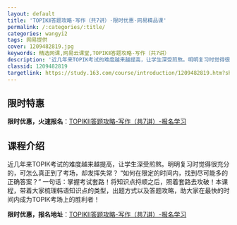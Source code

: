 ```yaml
---
layout: default
title: 'TOPIKⅡ答题攻略-写作（共7讲）-限时优惠-网易精品课'
permalink: /:categories/:title/
categories: wangyi2
tags: 网易提供
cover: 1209482819.jpg
keywords: 精选网课,网易云课堂,TOPIKⅡ答题攻略-写作（共7讲）
description: '近几年来TOPIK考试的难度越来越提高，让学生深受煎熬。明明复习时觉得很充分的，可怎么真正到了考场，却发挥失常？“如何在'
classid: 1209482819
targetlink: https://study.163.com/course/introduction/1209482819.htm?share=1&shareId=1025206652&utm_campaign=share&utm_medium=iphoneShare&utm_source=&utm_u=1025206652
---
```


## 限时特惠

**限时优惠，火速报名**：[TOPIKⅡ答题攻略-写作（共7讲）-报名学习](https://study.163.com/course/introduction/1209482819.htm?share=1&shareId=1025206652&utm_campaign=share&utm_medium=iphoneShare&utm_source=&utm_u=1025206652)

## 课程介绍

近几年来TOPIK考试的难度越来越提高，让学生深受煎熬。明明复习时觉得很充分的，可怎么真正到了考场，却发挥失常？ “如何在限定的时间内，找到尽可能多的正确答案？” 一句话：掌握考试套路！将知识点捋顺之后，照着套路去攻破！本课程，带着大家梳理韩语知识点的类型，出题方式以及答题攻略，助大家在最快的时间内成为TOPIK考场上的胜利者！

**限时优惠，报名地址**：[TOPIKⅡ答题攻略-写作（共7讲）-报名学习](https://study.163.com/course/introduction/1209482819.htm?share=1&shareId=1025206652&utm_campaign=share&utm_medium=iphoneShare&utm_source=&utm_u=1025206652)

